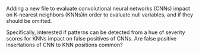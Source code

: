 Adding a new file to evaluate convolutional neural networks (CNNs) impact on K-nearest neighbors (KNNs)in order to evaluate null variables, and if they should be omitted. 

Specifically, interested if patterns can be detected from a hue of severity scores for KNNs impact on false positives of CNNs. Are false positive insertations of CNN to KNN positions common? 
